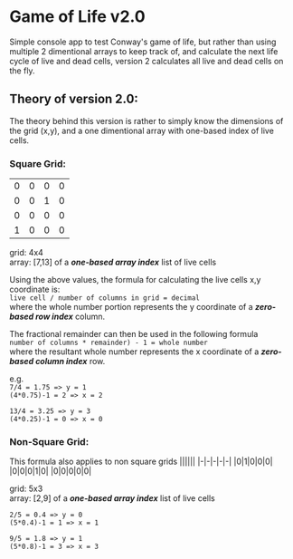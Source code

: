 # Game of Life v2.0
Simple console app to test Conway's game of life, but rather than using multiple 2 dimentional arrays to keep track of, and calculate the next life cycle of live and dead cells, version 2 calculates all live and dead cells on the fly.

## Theory of version 2.0:
The theory behind this version is rather to simply know the dimensions of the grid (x,y), and a one dimentional array with one-based index of live cells.

### Square Grid:
|||||
|-|-|-|-|
|0|0|0|0|
|0|0|1|0|
|0|0|0|0|
|1|0|0|0|

grid: 4x4  
array: [7,13] of a _**one-based array index**_ list of live cells

Using the above values, the formula for calculating the live cells x,y coordinate is:  
`live cell / number of columns in grid = decimal`  
where the whole number portion represents the y coordinate of a _**zero-based row index**_ column.

The fractional remainder can then be used in the following formula  
`number of columns * remainder) - 1 = whole number`  
where the resultant whole number represents the x coordinate of a _**zero-based column index**_ row.

e.g.  
`7/4 = 1.75 => y = 1`  
`(4*0.75)-1 = 2 => x = 2`

`13/4 = 3.25 => y = 3`  
`(4*0.25)-1 = 0 => x = 0`

### Non-Square Grid:
This formula also applies to non square grids
||||||
|-|-|-|-|-|
|0|1|0|0|0|
|0|0|0|1|0|
|0|0|0|0|0|

grid: 5x3  
array: [2,9] of a _**one-based array index**_ list of live cells

`2/5 = 0.4 => y = 0`  
`(5*0.4)-1 = 1 => x = 1`

`9/5 = 1.8 => y = 1`  
`(5*0.8)-1 = 3 => x = 3`

